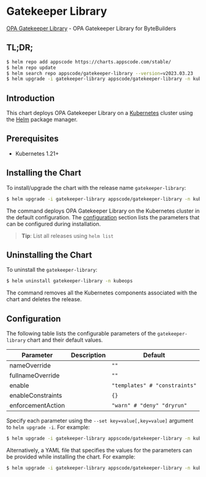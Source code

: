 # Gatekeeper Library

[OPA Gatekeeper Library](https://github.com/open-policy-agent/gatekeeper-library) - OPA Gatekeeper Library for ByteBuilders

## TL;DR;

```bash
$ helm repo add appscode https://charts.appscode.com/stable/
$ helm repo update
$ helm search repo appscode/gatekeeper-library --version=v2023.03.23
$ helm upgrade -i gatekeeper-library appscode/gatekeeper-library -n kubeops --create-namespace --version=v2023.03.23
```

## Introduction

This chart deploys OPA Gatekeeper Library on a [Kubernetes](http://kubernetes.io) cluster using the [Helm](https://helm.sh) package manager.

## Prerequisites

- Kubernetes 1.21+

## Installing the Chart

To install/upgrade the chart with the release name `gatekeeper-library`:

```bash
$ helm upgrade -i gatekeeper-library appscode/gatekeeper-library -n kubeops --create-namespace --version=v2023.03.23
```

The command deploys OPA Gatekeeper Library on the Kubernetes cluster in the default configuration. The [configuration](#configuration) section lists the parameters that can be configured during installation.

> **Tip**: List all releases using `helm list`

## Uninstalling the Chart

To uninstall the `gatekeeper-library`:

```bash
$ helm uninstall gatekeeper-library -n kubeops
```

The command removes all the Kubernetes components associated with the chart and deletes the release.

## Configuration

The following table lists the configurable parameters of the `gatekeeper-library` chart and their default values.

|     Parameter     | Description |                 Default                  |
|-------------------|-------------|------------------------------------------|
| nameOverride      |             | <code>""</code>                          |
| fullnameOverride  |             | <code>""</code>                          |
| enable            |             | <code>"templates" # "constraints"</code> |
| enableConstraints |             | <code>{}</code>                          |
| enforcementAction |             | <code>"warn" # "deny" "dryrun"</code>    |


Specify each parameter using the `--set key=value[,key=value]` argument to `helm upgrade -i`. For example:

```bash
$ helm upgrade -i gatekeeper-library appscode/gatekeeper-library -n kubeops --create-namespace --version=v2023.03.23 --set enable="templates" # "constraints"
```

Alternatively, a YAML file that specifies the values for the parameters can be provided while
installing the chart. For example:

```bash
$ helm upgrade -i gatekeeper-library appscode/gatekeeper-library -n kubeops --create-namespace --version=v2023.03.23 --values values.yaml
```
